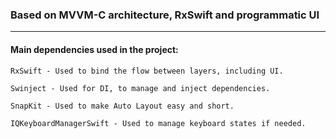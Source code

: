 ### Based on MVVM-C architecture, RxSwift and programmatic UI 

___

#### Main dependencies used in the project:

```
RxSwift - Used to bind the flow between layers, including UI.

Swinject - Used for DI, to manage and inject dependencies.

SnapKit - Used to make Auto Layout easy and short.

IQKeyboardManagerSwift - Used to manage keyboard states if needed.
```
